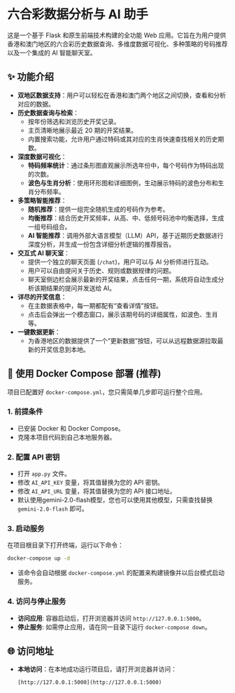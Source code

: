 # 六合彩数据分析与 AI 助手

这是一个基于 Flask 和原生前端技术构建的全功能 Web 应用。它旨在为用户提供香港和澳门地区的六合彩历史数据查询、多维度数据可视化、多种策略的号码推荐以及一个集成的 AI 智能聊天室。

## ✨ 功能介绍

* **双地区数据支持**：用户可以轻松在香港和澳门两个地区之间切换，查看和分析对应的数据。
* **历史数据查询与检索**：
    * 按年份筛选和浏览历史开奖记录。
    * 主页清晰地展示最近 20 期的开奖结果。
    * 内置搜索功能，允许用户通过特码或其对应的生肖快速查找相关的历史期数。
* **深度数据可视化**：
    * **特码频率统计**：通过条形图直观展示所选年份中，每个号码作为特码出现的次数。
    * **波色与生肖分析**：使用环形图和详细图例，生动展示特码的波色分布和生肖分布频率。
* **多策略智能推荐**：
    * **随机推荐**：提供一组完全随机生成的号码作为参考。
    * **均衡推荐**：结合历史开奖频率，从高、中、低频号码池中均衡选择，生成一组号码组合。
    * **AI 智能推荐**：调用外部大语言模型（LLM）API，基于近期历史数据进行深度分析，并生成一份包含详细分析逻辑的推荐报告。
* **交互式 AI 聊天室**：
    * 提供一个独立的聊天页面 (`/chat`)，用户可以与 AI 分析师进行互动。
    * 用户可以自由提问关于历史、规则或数据规律的问题。
    * 聊天室侧边栏会展示最新的开奖结果，点击任何一期，系统将自动生成分析该期结果的提问并发送给 AI。
* **详尽的开奖信息**：
    * 在主数据表格中，每一期都配有“查看详情”按钮。
    * 点击后会弹出一个模态窗口，展示该期号码的详细属性，如波色、生肖等。
* **一键数据更新**：
    * 为香港地区的数据提供了一个“更新数据”按钮，可以从远程数据源拉取最新的开奖信息到本地。

## 🐳 使用 Docker Compose 部署 (推荐)

项目已配置好 `docker-compose.yml`，您只需简单几步即可运行整个应用。

### 1. 前提条件
* 已安装 Docker 和 Docker Compose。
* 克隆本项目代码到自己本地服务器。

### 2. 配置 API 密钥
* 打开 `app.py` 文件。
* 修改 `AI_API_KEY` 变量，将其值替换为您的 API 密钥。
* 修改 `AI_API_URL` 变量，将其值替换为您的 API 接口地址。
* 默认使用gemini-2.0-flash模型，您也可以使用其他模型，只需查找替换 `gemini-2.0-flash` 即可。

### 3. 启动服务
在项目根目录下打开终端，运行以下命令：
```bash
docker-compose up -d
```
* 该命令会自动根据 `docker-compose.yml` 的配置来构建镜像并以后台模式启动服务。

### 4. 访问与停止服务
* **访问应用**: 容器启动后，打开浏览器并访问 `http://127.0.0.1:5000`。
* **停止服务**: 如需停止应用，请在同一目录下运行 `docker-compose down`。

## 🌐 访问地址

* **本地访问**：在本地成功运行项目后，请打开浏览器并访问：
    ```
    [http://127.0.0.1:5000](http://127.0.0.1:5000)
    ```